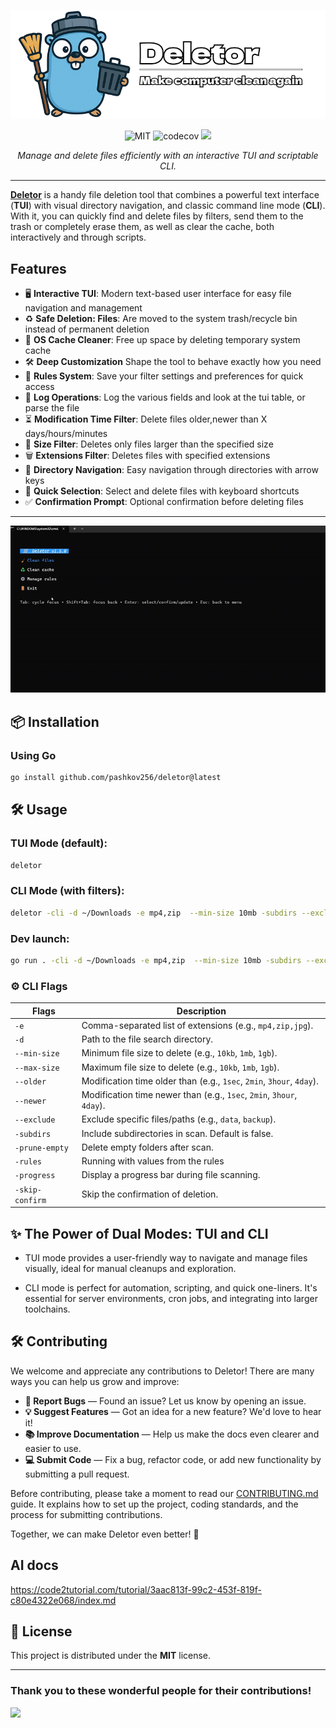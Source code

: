 <p align="center">
  <a href="https://github.com/pashkov256/deletor"><img src="https://raw.githubusercontent.com/pashkov256/media/refs/heads/main/deletor/logo_v3.png" alt="deletor"></a>
</p>

<p align="center">
          <a><img src="https://img.shields.io/badge/license-MIT-blue" alt="MIT"></a>
        <a><img src="https://codecov.io/gh/pashkov256/deletor/graph/badge.svg?token=AGOWZDF04Y" alt="codecov"></a>
         <a href="https://goreportcard.com/report/github.com/pashkov256/deletor"> <img src="https://goreportcard.com/badge/github.com/pashkov256/deletor"/></a>

<p align="center">
    <em>Manage and delete files efficiently with an interactive TUI and scriptable CLI.</em>
</p>

<hr>
</p>



<a href="https://code2tutorial.com/tutorial/3aac813f-99c2-453f-819f-c80e4322e068/index.md"><b>Deletor</b></a> is a handy file deletion tool that combines a powerful text interface (**TUI**) with visual directory navigation, and classic command line mode (**CLI**). With it, you can quickly find and delete files by filters, send them to the trash or completely erase them, as well as clear the cache, both interactively and through scripts.

## Features
- 🖥️ **Interactive TUI**: Modern text-based user interface for easy file navigation and management
- ♻️ **Safe Deletion: Files**: Are moved to the system trash/recycle bin instead of permanent deletion
- 🧹 **OS Cache Cleaner**: Free up space by deleting temporary system cache
- 🛠️ **Deep Customization** Shape the tool to behave exactly how you need
- 🧠 **Rules System**: Save your filter settings and preferences for quick access
- 📖 **Log Operations**: Log the various fields and look at the tui table, or parse the file  
- ⏳ **Modification Time Filter**: Delete files older,newer than X days/hours/minutes
- 📏 **Size Filter**: Deletes only files larger than the specified size
- 🗑️ **Extensions Filter**: Deletes files with specified extensions
- 📂 **Directory Navigation**: Easy navigation through directories with arrow keys
- 🎯 **Quick Selection**: Select and delete files with keyboard shortcuts
- ✅ **Confirmation Prompt**: Optional confirmation before deleting files

---
<p align="center">
  <img src="https://raw.githubusercontent.com/pashkov256/media/refs/heads/main/deletor/deletorv150.gif" alt="Project Banner" />
</p>

## 📦 Installation

### Using Go
```bash
go install github.com/pashkov256/deletor@latest
```

## 🛠 Usage

### TUI Mode (default):

```bash
deletor
```
### CLI Mode (with filters):
```bash
deletor -cli -d ~/Downloads -e mp4,zip  --min-size 10mb -subdirs --exclude data,backup
```
### Dev launch:
```bash
go run . -cli -d ~/Downloads -e mp4,zip  --min-size 10mb -subdirs --exclude data,backup
```

### ⚙️ CLI Flags

| Flags           | Description                                                                 |
|----------------|-----------------------------------------------------------------------------|
| `-e`           | Comma-separated list of extensions (e.g., `mp4,zip,jpg`).                   |
| `-d`           | Path to the file search directory.                                          |
| `--min-size`   | Minimum file size to delete (e.g., `10kb`, `1mb`, `1gb`).                   |
| `--max-size`   | Maximum file size to delete (e.g., `10kb`, `1mb`, `1gb`).                   |
| `--older`      | Modification time older than (e.g., `1sec`, `2min`, `3hour`, `4day`).       |
| `--newer`      | Modification time newer than (e.g., `1sec`, `2min`, `3hour`, `4day`).       |
| `--exclude`    | Exclude specific files/paths (e.g., `data`, `backup`).                      |
| `-subdirs`     | Include subdirectories in scan. Default is false.                           |
| `-prune-empty` | Delete empty folders after scan.                                            |
| `-rules`       | Running with values from the rules                                          |
| `-progress`    | Display a progress bar during file scanning.                                |
| `-skip-confirm`| Skip the confirmation of deletion.                                          |


## ✨ The Power of Dual Modes: TUI and CLI

- TUI mode provides a user-friendly way to navigate and manage files visually, ideal for manual cleanups and exploration.

- CLI mode is perfect for automation, scripting, and quick one-liners. It's essential for server environments, cron jobs, and integrating into larger toolchains.



## 🛠 Contributing
We welcome and appreciate any contributions to Deletor!
There are many ways you can help us grow and improve:

- **🐛 Report Bugs** — Found an issue? Let us know by opening an issue.
- **💡 Suggest Features** — Got an idea for a new feature? We'd love to hear it!
- **📚 Improve Documentation** — Help us make the docs even clearer and easier to use.
- **💻 Submit Code** — Fix a bug, refactor code, or add new functionality by submitting a pull request.

Before contributing, please take a moment to read our [CONTRIBUTING.md](https://github.com/pashkov256/deletor/blob/main/CONTRIBUTING.md) guide.
It explains how to set up the project, coding standards, and the process for submitting contributions. 

Together, we can make Deletor even better! 🚀


## AI docs
<a href="https://code2tutorial.com/tutorial/3aac813f-99c2-453f-819f-c80e4322e068/index.md">https://code2tutorial.com/tutorial/3aac813f-99c2-453f-819f-c80e4322e068/index.md</a>



## 📜 License
This project is distributed under the **MIT** license.

--- 
### Thank you to these wonderful people for their contributions!

<a href="https://github.com/pashkov256/deletor/graphs/contributors">
  <img src="https://contrib.rocks/image?repo=pashkov256/deletor" />
</a>
